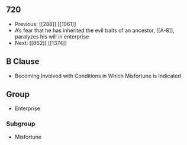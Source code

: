 ## 720
- Previous: [[288]] [[1061]] 
- A’s fear that he has inherited the evil traits of an ancestor, [[A-8]], paralyzes his will in enterprise
- Next: [[862]] [[1374]] 

## B Clause
- Becoming Involved with Conditions in Which Misfortune is Indicated

## Group
- Enterprise

### Subgroup
- Misfortune

